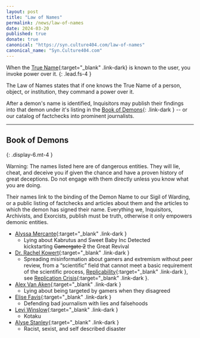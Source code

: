 ```yaml
---
layout: post
title: "Law of Names"
permalink: /news/law-of-names
date: 2024-03-20
published: true
donate: true
canonical: "https://syn.culture404.com/law-of-names"
canonical_name: "Syn.Culture404.com"
---
```

When the [True Name](https://en.wikipedia.org/wiki/True_name){:target="_blank" .link-dark} is known to the user, you invoke power over it. 
{: .lead.fs-4 }

The Law of Names states that if one knows the True Name of a person, object, or institution, they command a power over it. 

After a demon's name is identified, Inquisitors may publish their findings into that demon under it's listing in the [Book of Demons](#book-of-demons){: .link-dark } -- or our catalog of factchecks into prominent journalists. 


---

## Book of Demons 
{: .display-6.mt-4 }

Warning: The names listed here are of dangerous entities. They will lie, cheat, and deceive you if given the chance and have a proven history of great deceptions. Do not engage with them directly unless you know what you are doing.

Their names link to the binding of the Demon Name to our Sigil of Warding, or a public listing of factchecks and articles about them and the articles to which the demon has signed their name. Everything we, Inquisitors, Archivists, and Exorcists, publish must be truth, otherwise it only empowers demonic entities.

- [Alyssa Mercante](https://alyssamercante.com/){:target="_blank" .link-dark }
  - Lying about Kabrutus and Sweet Baby Inc Detected kickstarting ~~Gamergate 2~~ the Great Revival
- [Dr. Rachel Kowert](https://drkowert.com/){:target="_blank" .link-dark }
  - Spreading misinformation about gamers and extremism without peer review, from a “scientific” field that cannot meet a basic requirement of the scientific process, [Replicability](https://www.ncbi.nlm.nih.gov/books/NBK547524/#:~:text=Replication%20is%20one%20of%20the,reliable%20claim%20to%20new%20knowledge.){:target="_blank" .link-dark }, see [Replication Crisis](https://en.wikipedia.org/wiki/Replication_crisis){:target="_blank" .link-dark  }.
- [Alex Van Aken](https://itsvanaken.com/){:target="_blank" .link-dark }
  - Lying about being targeted by gamers when they disagreed
- [Elise Favis](https://elisefavis.com/){:target="_blank" .link-dark }
  - Defending bad journalism with lies and falsehoods
- [Levi Winslow](https://leviwinslow.com/){:target="_blank" .link-dark }
  - Kotaku
- [Alyse Stanley](https://pithyalyse.com/){:target="_blank" .link-dark }
  - Racist, sexist, and self described disaster

